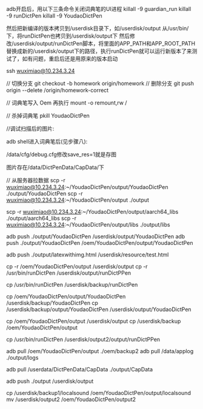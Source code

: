 adb开启后，用以下三条命令关闭词典笔的UI进程
killall -9 guardian_run
killall -9 runDictPen
killall -9 YoudaoDictPen

然后把新编译的版本拷贝到/userdisk目录下，如/userdisk/output
从/usr/bin/下，将runDictPen也拷贝到/userdisk/output下
然后修改/userdisk/output/runDictPen脚本，将里面的APP_PATH和APP_ROOT_PATH替换成新的/userdisk/output下的路径，执行runDictPen就可以运行新版本了来测试了，如有问题，重启后还是用原来的版本启动

ssh wuximiao@10.234.3.24

// 切换分支
git checkout -b  homework  origin/homework
// 删除分支
git push origin --delete /origin/homework-correct

// 词典笔写入 Oem
 再执行 mount -o remount,rw /

 // 杀掉词典笔
 pkill YoudaoDictPen

 //调试扫描后的图片:

adb shell进入词典笔后(见步骤八):

/data/cfg/debug.cfg修改save_res=1就是存图

图片存在/data/DictPenData/CapData/下

// 从服务器拉数据
scp -r wuximiao@10.234.3.24:~/YoudaoDictPen/output/YoudaoDictPen ./output/YoudaoDictPen
scp -r wuximiao@10.234.3.24:~/YoudaoDictPen/output ./output

scp -r wuximiao@10.234.3.24:~/YoudaoDictPen/output/aarch64_libs ./output/aarch64_libs
scp -r wuximiao@10.234.3.24:~/YoudaoDictPen/output/libs ./output/libs

adb push ./output/YoudaoDictPen /userdisk/output/YoudaoDictPen
adb push ./output/YoudaoDictPen /oem/YoudaoDictPen/output/YoudaoDictPen

adb push ./output/latexwithimg.html /userdisk/resource/test.html

cp -r /oem/YoudaoDictPen/output /userdisk/output
cp -r /usr/bin/runDictPen /userdisk/output/runDictPPen


cp /usr/bin/runDictPen /userdisk/backup/runDictPen

cp /oem/YoudaoDictPen/output/YoudaoDictPen /userdisk/backup/YoudaoDictPen
cp /userdisk/backup/output/YoudaoDictPen /userdisk/output/YoudaoDictPen

cp /oem/YoudaoDictPen/output /userdisk/output
cp /userdisk/backup /oem/YoudaoDictPen/output

cp /usr/bin/runDictPen  /userdisk/output2/output/runDictPPen

adb pull /oem/YoudaoDictPen/output ./oem/backup2
adb pull /data/applog ./output/logs

adb pull /userdata/DictPenData/CapData ./output/CapData

adb push ./output /userdisk/output

cp /userdisk/backup1/localsound /oem/YoudaoDictPen/output/localsound
mv /userdisk/output2 /oem/YoudaoDictPen/output2